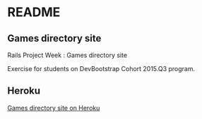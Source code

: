 # README

## Games directory site

Rails Project Week : Games directory site

Exercise for students on DevBootstrap Cohort 2015.Q3 program.

## Heroku

[Games directory site on Heroku](http://devbootstrap-games.herokuapp.com/)

